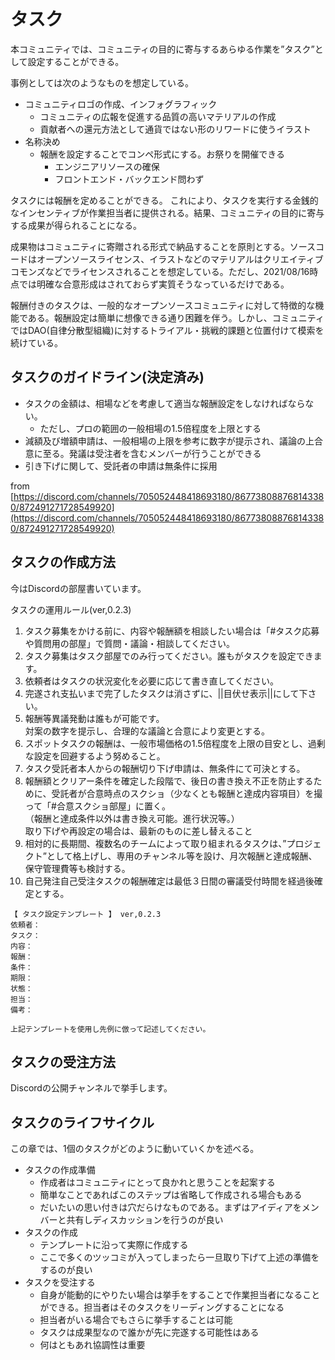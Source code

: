 # タスク

本コミュニティでは、コミュニティの目的に寄与するあらゆる作業を”タスク”として設定することができる。

事例としては次のようなものを想定している。

* コミュニティロゴの作成、インフォグラフィック
  * コミュニティの広報を促進する品質の高いマテリアルの作成
  * 貢献者への還元方法として通貨ではない形のリワードに使うイラスト
* 名称決め
  * 報酬を設定することでコンペ形式にする。お祭りを開催できる
    * エンジニアリソースの確保
    * フロントエンド・バックエンド問わず

タスクには報酬を定めることができる。 これにより、タスクを実行する金銭的なインセンティブが作業担当者に提供される。結果、コミュニティの目的に寄与する成果が得られることになる。

成果物はコミュニティに寄贈される形式で納品することを原則とする。ソースコードはオープンソースライセンス、イラストなどのマテリアルはクリエイティブコモンズなどでライセンスされることを想定している。ただし、2021/08/16時点では明確な合意形成はされておらず実質そうなっているだけである。

報酬付きのタスクは、一般的なオープンソースコミュニティに対して特徴的な機能である。報酬設定は簡単に想像できる通り困難を伴う。しかし、コミュニティではDAO(自律分散型組織)に対するトライアル・挑戦的課題と位置付けて模索を続けている。

## タスクのガイドライン(決定済み)

* タスクの金額は、相場などを考慮して適当な報酬設定をしなければならない。
  * ただし、プロの範囲の一般相場の1.5倍程度を上限とする
* 減額及び増額申請は、一般相場の上限を参考に数字が提示され、議論の上合意に至る。発議は受注者を含むメンバーが行うことができる
* 引き下げに関して、受託者の申請は無条件に採用

from [https://discord.com/channels/705052448418693180/867738088768143380/872491271728549920](https://discord.com/channels/705052448418693180/867738088768143380/872491271728549920)

## タスクの作成方法

今はDiscordの部屋書いています。

タスクの運用ルール(ver,0.2.3)

1. タスク募集をかける前に、内容や報酬額を相談したい場合は「#タスク応募や質問用の部屋」で質問・議論・相談してください。
2. タスク募集はタスク部屋でのみ行ってください。誰もがタスクを設定できます。
3. 依頼者はタスクの状況変化を必要に応じて書き直してください。
4. 完遂され支払いまで完了したタスクは消さずに、||目伏せ表示||にして下さい。
5. 報酬等異議発動は誰もが可能です。\
   対案の数字を提示し、合理的な議論と合意により変更とする。
6. スポットタスクの報酬は、一般市場価格の1.5倍程度を上限の目安とし、過剰な設定を回避するよう努めること。
7. タスク受託者本人からの報酬切り下げ申請は、無条件にて可決とする。
8. 報酬額とクリアー条件を確定した段階で、後日の書き換え不正を防止するために、受託者が合意時点のスクショ（少なくとも報酬と達成内容項目）を撮って「#合意スクショ部屋」に置く。\
   （報酬と達成条件以外は書き換え可能。進行状況等。）\
   取り下げや再設定の場合は、最新のものに差し替えること
9. 相対的に長期間、複数名のチームによって取り組まれるタスクは、”プロジェクト”として格上げし、専用のチャンネル等を設け、月次報酬と達成報酬、保守管理費等も検討する。
10. 自己発注自己受注タスクの報酬確定は最低３日間の審議受付時間を経過後確定とする。

```
【 タスク設定テンプレート 】 ver,0.2.3
依頼者： 
タスク：
内容：
報酬：
条件：
期限：
状態：
担当：
備考：

上記テンプレートを使用し先例に倣って記述してください。
```

## タスクの受注方法

Discordの公開チャンネルで挙手します。

## タスクのライフサイクル

この章では、1個のタスクがどのように動いていくかを述べる。

* タスクの作成準備
  * 作成者はコミュニティにとって良かれと思うことを起案する
  * 簡単なことであればこのステップは省略して作成される場合もある
  * だいたいの思い付きは穴だらけなものである。まずはアイディアをメンバーと共有しディスカッションを行うのが良い
* タスクの作成
  * テンプレートに沿って実際に作成する
  * ここで多くのツッコミが入ってしまったら一旦取り下げて上述の準備をするのが良い
* タスクを受注する
  * 自身が能動的にやりたい場合は挙手をすることで作業担当者になることができる。担当者はそのタスクをリーディングすることになる
  * 担当者がいる場合でもさらに挙手することは可能
  * タスクは成果型なので誰かが先に完遂する可能性はある
  * 何はともあれ協調性は重要
